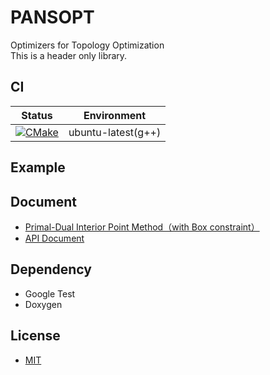 # PANSOPT
Optimizers for Topology Optimization  
This is a header only library.

## CI

| Status |    Environment     |
| :----: | :----------------: |
| [![CMake](https://github.com/PANFACTORY/PANSOPT/actions/workflows/cmake.yml/badge.svg)](https://github.com/PANFACTORY/PANSOPT/actions/workflows/cmake.yml) | ubuntu-latest(g++) |

## Example

## Document
- [Primal-Dual Interior Point Method（with Box constraint）](./docs/primaldual2.md)
- [API Document](https://panfactory.github.io/PANSOPT/)

## Dependency
- Google Test
- Doxygen

## License
- [MIT](https://github.com/PANFACTORY/PANSOPT/blob/main/LICENSE)
